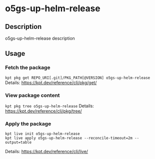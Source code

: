 # o5gs-up-helm-release

## Description
o5gs-up-helm-release description

## Usage

### Fetch the package
`kpt pkg get REPO_URI[.git]/PKG_PATH[@VERSION] o5gs-up-helm-release`
Details: https://kpt.dev/reference/cli/pkg/get/

### View package content
`kpt pkg tree o5gs-up-helm-release`
Details: https://kpt.dev/reference/cli/pkg/tree/

### Apply the package
```
kpt live init o5gs-up-helm-release
kpt live apply o5gs-up-helm-release --reconcile-timeout=2m --output=table
```
Details: https://kpt.dev/reference/cli/live/
